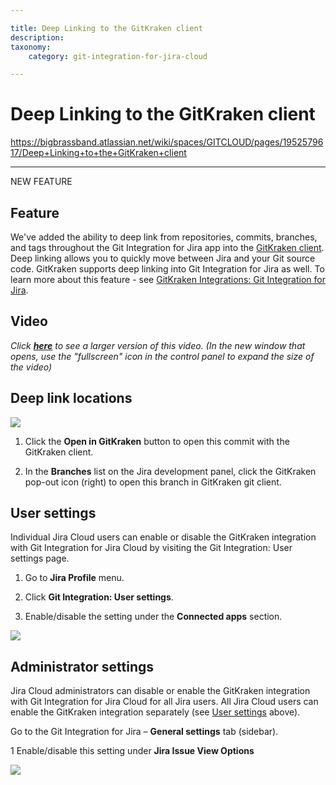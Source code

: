```yaml
---

title: Deep Linking to the GitKraken client
description:
taxonomy:
    category: git-integration-for-jira-cloud

---
```


# Deep Linking to the GitKraken client

<https://bigbrassband.atlassian.net/wiki/spaces/GITCLOUD/pages/1952579617/Deep+Linking+to+the+GitKraken+client>

* * *

NEW FEATURE

## Feature

We've added the ability to deep link from repositories, commits, branches, and tags throughout the Git Integration for Jira app into the [GitKraken client](https://www.gitkraken.com). Deep linking allows you to quickly move between Jira and your Git source code. GitKraken supports deep linking into Git Integration for Jira as well. To learn more about this feature - see [GitKraken Integrations: Git Integration for Jira](https://support.gitkraken.com/integrations/git-integration-for-jira/).

## Video

_Click_ [_**here**_](https://bigbrassband.wistia.com/medias/qhlf1natdt) _to see a larger version of this video. (In the new window that opens, use the "fullscreen" icon in the control panel to expand the size of the video)_

## Deep link locations

![](https://bigbrassband.atlassian.net/wiki/download/attachments/1952579617/DeepLink-JiraCloud-Overview-Screenshot.png?version=1&modificationDate=1632232524786&cacheVersion=1&api=v2)

1.  Click the **Open in GitKraken** button to open this commit with the GitKraken client.
    
2.  In the **Branches** list on the Jira development panel, click the GitKraken pop-out icon (right) to open this branch in GitKraken git client.
    

## User settings

Individual Jira Cloud users can enable or disable the GitKraken integration with Git Integration for Jira Cloud by visiting the Git Integration: User settings page.

1.  Go to **Jira Profile** menu.
    
2.  Click **Git Integration: User settings**.
    
3.  Enable/disable the setting under the **Connected apps** section.
    

![](https://bigbrassband.atlassian.net/wiki/download/thumbnails/1952579617/CleanShot%202021-09-20%20at%2015.58.58@2x-20210920-225939.png?version=1&modificationDate=1632232525561&cacheVersion=1&api=v2&width=680&height=465)

## Administrator settings

Jira Cloud administrators can disable or enable the GitKraken integration with Git Integration for Jira Cloud for all Jira users. All Jira Cloud users can enable the GitKraken integration separately (see [User settings](#User-settings) above).

Go to the Git Integration for Jira – **General settings** tab (sidebar).

1 Enable/disable this setting under **Jira Issue View Options**

![](https://bigbrassband.atlassian.net/wiki/download/attachments/1952579617/CleanShot%202021-09-20%20at%2016.34.08@2x-20210920-233432.png?version=1&modificationDate=1632232524502&cacheVersion=1&api=v2)